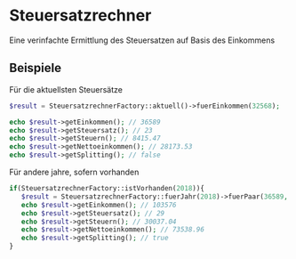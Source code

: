 # Steuersatzrechner

Eine verinfachte Ermittlung des Steuersatzen auf Basis des Einkommens

## Beispiele
Für die aktuellsten Steuersätze
```php
$result = SteuersatzrechnerFactory::aktuell()->fuerEinkommen(32568);

echo $result->getEinkommen(); // 36589
echo $result->getSteuersatz(); // 23
echo $result->getSteuern(); // 8415.47
echo $result->getNettoeinkommen(); // 28173.53
echo $result->getSplitting(); // false
```

Für andere jahre, sofern vorhanden
```php
if(SteuersatzrechnerFactory::istVorhanden(2018)){
   $result = SteuersatzrechnerFactory::fuerJahr(2018)->fuerPaar(36589, 66987);
   echo $result->getEinkommen(); // 103576
   echo $result->getSteuersatz(); // 29
   echo $result->getSteuern(); // 30037.04
   echo $result->getNettoeinkommen(); // 73538.96
   echo $result->getSplitting(); // true
}